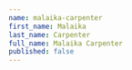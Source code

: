 ```yaml
---
name: malaika-carpenter
first_name: Malaika
last_name: Carpenter
full_name: Malaika Carpenter
published: false
---
```


